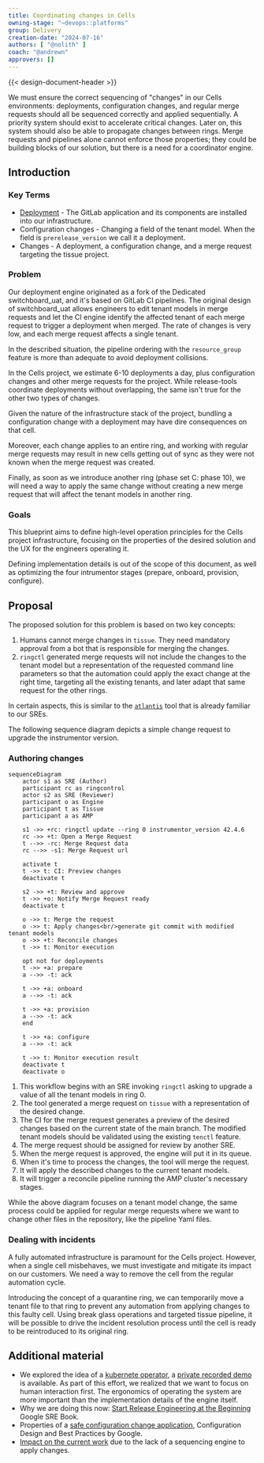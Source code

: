 ```yaml
---
title: Coordinating changes in Cells
owning-stage: "~devops::platforms"
group: Delivery
creation-date: "2024-07-16"
authors: [ "@nolith" ]
coach: "@andrewn"
approvers: []
---
```


{{< design-document-header >}}

We must ensure the correct sequencing of "changes" in our Cells environments: deployments, configuration changes, and regular merge requests should all be sequenced correctly and applied sequentially. A priority system should exist to accelerate critical changes. Later on, this system should also be able to propagate changes between rings. Merge requests and pipelines alone cannot enforce those properties; they could be building blocks of our solution, but there is a need for a coordinator engine.

## Introduction

### Key Terms

- [Deployment](deployments.md) - The GitLab application and its components are installed into our infrastructure.
- Configuration changes - Changing a field of the tenant model. When the field is `prerelease_version` we call it a deployment.
- Changes - A deployment, a configuration change, and a merge request targeting the tissue project.

### Problem

Our deployment engine originated as a fork of the Dedicated switchboard_uat, and it's based on GitLab CI pipelines. The original design of switchboard_uat allows engineers to edit tenant models in merge requests and let the CI engine identify the affected tenant of each merge request to trigger a deployment when merged. The rate of changes is very low, and each merge request affects a single tenant.

In the described situation, the pipeline ordering with the `resource_group` feature is more than adequate to avoid deployment collisions.

In the Cells project, we estimate 6-10 deployments a day, plus configuration changes and other merge requests for the project. While release-tools coordinate deployments without overlapping, the same isn't true for the other two types of changes.

Given the nature of the infrastructure stack of the project, bundling a configuration change with a deployment may have dire consequences on that cell.

Moreover, each change applies to an entire ring, and working with regular merge requests may result in new cells getting out of sync as they were not known when the merge request was created.

Finally, as soon as we introduce another ring (phase set C: phase 10), we will need a way to apply the same change without creating a new merge request that will affect the tenant models in another ring.

### Goals

This blueprint aims to define high-level operation principles for the Cells project infrastructure, focusing on the properties of the desired solution and the UX for the engineers operating it.

Defining implementation details is out of the scope of this document, as well as optimizing the four intrumentor stages (prepare, onboard, provision, configure).

## Proposal

The proposed solution for this problem is based on two key concepts:

1. Humans cannot merge changes in `tissue`. They need mandatory approval from a bot that is responsible for merging the changes.
2. `ringctl` generated merge requests will not include the changes to the tenant model but a representation of the requested command line parameters so that the automation could apply the exact change at the right time, targeting all the existing tenants, and later adapt that same request for the other rings.

In certain aspects, this is similar to the [`atlantis`](https://www.runatlantis.io/) tool that is already familiar to our SREs.

The following sequence diagram depicts a simple change request to upgrade the instrumentor version.

### Authoring changes

```mermaid
sequenceDiagram
    actor s1 as SRE (Author)
    participant rc as ringcontrol
    actor s2 as SRE (Reviewer)
    participant o as Engine
    participant t as Tissue
    participant a as AMP

    s1 ->> +rc: ringctl update --ring 0 instrumentor_version 42.4.6
    rc ->> +t: Open a Merge Request
    t -->> -rc: Merge Request data
    rc -->> -s1: Merge Request url

    activate t
    t ->> t: CI: Preview changes
    deactivate t

    s2 ->> +t: Review and approve
    t ->> +o: Notify Merge Request ready
    deactivate t

    o ->> t: Merge the request
    o ->> t: Apply changes<br/>generate git commit with modified tenant models
    o ->> +t: Reconcile changes
    t ->> t: Monitor execution

    opt not for deployments
    t ->> +a: prepare
    a -->> -t: ack

    t ->> +a: onboard
    a -->> -t: ack

    t ->> +a: provision
    a -->> -t: ack
    end

    t ->> +a: configure
    a -->> -t: ack

    t ->> t: Monitor execution result
    deactivate t
    deactivate o
```

1. This workflow begins with an SRE invoking `ringctl` asking to upgrade a value of all the tenant models in ring 0.
1. The tool generated a merge request on `tissue` with a representation of the desired change.
1. The CI for the merge request generates a preview of the desired changes based on the current state of the main branch. The modified tenant models should be validated using the existing `tenctl` feature.
1. The merge request should be assigned for review by another SRE.
1. When the merge request is approved, the engine will put it in its queue.
1. When it's time to process the changes, the tool will merge the request.
1. It will apply the described changes to the current tenant models.
1. It will trigger a reconcile pipeline running the AMP cluster's necessary stages.

While the above diagram focuses on a tenant model change, the same process could be applied for regular merge requests where we want to change other files in the repository, like the pipeline Yaml files.

### Dealing with incidents

A fully automated infrastructure is paramount for the Cells project. However, when a single cell misbehaves, we must investigate and mitigate its impact on our customers. We need a way to remove the cell from the regular automation cycle.

Introducing the concept of a quarantine ring, we can temporarily move a tenant file to that ring to prevent any automation from applying changes to this faulty cell. Using break glass operations and targeted tissue pipeline, it will be possible to drive the incident resolution process until the cell is ready to be reintroduced to its original ring.

## Additional material

- We explored the idea of a [kubernete operator](https://gitlab.com/nolith/ringctl-operator), a [private recorded demo](https://www.youtube.com/watch?v=55glecMYD7k&t=1m) is available. As part of this effort, we realized that we want to focus on human interaction first. The ergonomics of operating the system are more important than the implementation details of the engine itself.
- Why we are doing this now: [Start Release Engineering at the Beginning](https://sre.google/sre-book/release-engineering/#start-release-engineering-at-the-beginning-8ksKtxCm) Google SRE Book.
- Properties of a [safe configuration change application](https://sre.google/workbook/configuration-design/#safe-configuration-change-application), Configuration Design and Best Practices by Google.
- [Impact on the current work](https://gitlab.com/gitlab-com/gl-infra/production-engineering/-/issues/25601#note_1996861638) due to the lack of a sequencing engine to apply changes.
